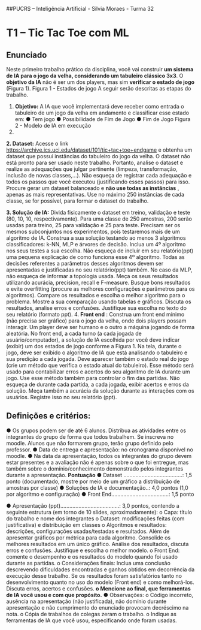 ##PUCRS – Inteligência Artificial - Silvia Moraes - Turma 32

# T1 – Tic Tac Toe com ML

## Enunciado

Neste primeiro trabalho prático da disciplina, você vai construir **um sistema de IA para o jogo
da velha, considerando um tabuleiro clássico 3x3**. O **objetivo da IA** não é ser um dos players,
mas sim **verificar o estado de jogo** (Figura 1).
Figura 1 - Estados de jogo
A seguir serão descritas as etapas do trabalho.

1. **Objetivo:** A IA que você implementará deve receber como entrada o tabuleiro de um
    jogo da velha em andamento e classificar esse estado em:
    ● Tem jogo
    ● Possibilidade de Fim de Jogo
    ● Fim de Jogo
       Figura 2 - Modelo de IA em execução
2.
**2. Dataset:** Acesse o link https://archive.ics.uci.edu/dataset/101/tic+tac+toe+endgame e
    obtenha um dataset que possui instâncias do tabuleiro do jogo da velha. O dataset não
    está pronto para ser usado neste trabalho. Portanto, analise o dataset e realize as
    adequações que julgar pertinente (limpeza, transformação, inclusão de novas
    classes,...). Não esqueça de registrar cada adequação e todos os passos que você
    executou (justificando esses passos) para isso. Procure gerar um dataset balanceado e
    **não use todas as instâncias** , apenas as mais representativas. Use no máximo 250
    instâncias de cada classe, se for possível, para formar o dataset do trabalho.

**3. Solução de IA:** Divida fisicamente o dataset em treino, validação e teste (80, 10, 10,
    respectivamente). Para uma classe de 250 amostras, 200 serão usadas para treino, 25
    para validação e 25 para teste. Precisam ser os mesmos subconjuntos nos
    experimentos, pois testaremos mais de um algoritmo de IA. Construa a sua solução
    testando ao menos 3 algoritmos classificadores: k-NN, MLP e árvores de decisão. Inclua
    um 4º algoritmo nos seus testes a sua escolha. Não esqueça de incluir em seu
    relatório(ppt) uma pequena explicação de como funciona esse 4º algoritmo. Todas as
    decisões referentes a parâmetros desses algoritmos devem ser apresentadas e
    justificadas no seu relatório(ppt) também. No caso da MLP, não esqueça de informar a
    topologia usada. Meça os seus resultados utilizando acurácia, precision, recall e
    F-measure. Busque bons resultados e evite overfitting (procure as melhores
    configurações e parâmetros para os algoritmos). Compare os resultados e escolha o
    melhor algoritmo para o problema. Mostre a sua comparação usando tabelas e
    gráficos. Discuta os resultados, analise erros e confusões. Justifique sua escolha no
    texto do seu relatório (formato ppt).
4. **Front end** : Construa um front end mínimo (não precisa ser gráfico) para o jogo da
    velha, onde dois players possam interagir. Um player deve ser humano e o outro a
    máquina jogando de forma aleatória. No front end, a cada turno (a cada jogada de
    usuário/computador), a solução de IA escolhida por você deve indicar (exibir) um dos
    estados de jogo conforme a Figura 1. Na tela, durante o jogo, deve ser exibido o
    algoritmo de IA que está analisando o tabuleiro e sua predição a cada jogada. Deve
    aparecer também o estado real do jogo (crie um método que verifica o estado atual do
    tabuleiro). Esse método será usado para contabilizar erros e acertos do seu algoritmo
    de IA durante um jogo. Use esse método também para controlar o fim das partidas.
    Não esqueça de durante cada partida, a cada jogada, exibir acertos e erros da solução.
    Meça também a acurácia da solução durante as interações com os usuários. Registre
    isso no seu relatório (ppt).

## Definições e critérios:

● Os grupos podem ser de até 6 alunos. Distribua as atividades entre os integrantes do
grupo de forma que todos trabalhem. Se inscreva no moodle. Alunos que não
formarem grupo, terão grupo definido pelo professor.
● Data de entrega e apresentação: no cronograma disponível no moodle.
● Na data da apresentação, todos os integrantes do grupo devem estar presentes e a
avaliação não é apenas sobre o que foi entregue, mas também sobre o
domínio/conhecimento demonstrado pelos integrantes durante a apresentação.
**Pontuação**
● Dataset .......................................: 1,5 ponto (documentado, mostre por meio de um
gráfico a distribuição de amostras por classe)
● Soluções de IA e documentação..: 4,0 pontos (1,0 por algoritmo e configuração)
● Front End......................................: 1,5 ponto


● Apresentação (ppt).......................................: 3,0 pontos, contendo a seguinte estrutura
(em torno de 10 slides, aproximadamente):
o Capa: título do trabalho e nome dos integrantes
o Dataset: modificações feitas (com justificativa) e distribuição em classes
o Algoritmos e resultados: descrições, configurações usadas/testadas e
resultados. Além de apresentar gráficos por métrica para cada algoritmo.
Consolide os melhores resultados em um único gráfico. Análise dos resultados,
discuta erros e confusões. Justifique e escolha o melhor modelo.
o Front End: comente o desempenho e os resultados do modelo quando foi
usado durante as partidas.
o Considerações finais: Inclua uma conclusão descrevendo dificuldades
encontradas e ganhos obtidos em decorrência da execução desse trabalho. Se
os resultados foram satisfatórios tanto no desenvolvimento quanto no uso do
modelo (Front end) e como melhorá-los. Discuta erros, acertos e confusões.
**o Mencione ao final, que ferramentas de IA você usou e com que propósito.**
● Observações:
o Código incorreto, ausência na apresentação (não justificada), não domínio
durante apresentação e não cumprimento do enunciado provocam decréscimo
na nota.
o Cópia de trabalhos de colegas zeram o trabalho.
o Indique as ferramentas de IA que você usou, especificando onde foram usadas.